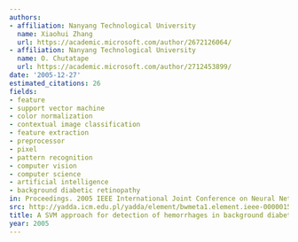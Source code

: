 ```yaml
---
authors:
- affiliation: Nanyang Technological University
  name: Xiaohui Zhang
  url: https://academic.microsoft.com/author/2672126064/
- affiliation: Nanyang Technological University
  name: O. Chutatape
  url: https://academic.microsoft.com/author/2712453899/
date: '2005-12-27'
estimated_citations: 26
fields:
- feature
- support vector machine
- color normalization
- contextual image classification
- feature extraction
- preprocessor
- pixel
- pattern recognition
- computer vision
- computer science
- artificial intelligence
- background diabetic retinopathy
in: Proceedings. 2005 IEEE International Joint Conference on Neural Networks, 2005.
src: http://yadda.icm.edu.pl/yadda/element/bwmeta1.element.ieee-000001556284
title: A SVM approach for detection of hemorrhages in background diabetic retinopathy
year: 2005
---
```

